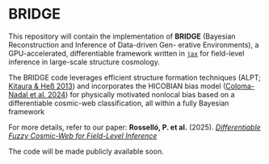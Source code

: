 # BRIDGE

This repository will contain the implementation of **BRIDGE** (Bayesian Reconstruction and Inference of Data-driven Gen-
erative Environments), a GPU-accelerated, differentiable framework written in [`jax`](https://docs.jax.dev/en/latest/index.html) for field-level inference in large-scale structure cosmology.

The BRIDGE code leverages efficient structure formation techniques (ALPT; [Kitaura & Heß 2013](https://academic.oup.com/mnrasl/article/435/1/L78/1097681)) and incorporates the HICOBIAN bias model ([Coloma-Nadal et al. 2024](https://iopscience.iop.org/article/10.1088/1475-7516/2024/07/083)) for physically motivated nonlocal bias based on a differentiable cosmic-web classification, all within a fully Bayesian framework

For more details, refer to our paper:
**Rosselló, P. et al.** (2025). [_Differentiable Fuzzy Cosmic-Web for Field-Level Inference_](https://arxiv.org/abs/2506.03969)

The code will be made publicly available soon.
